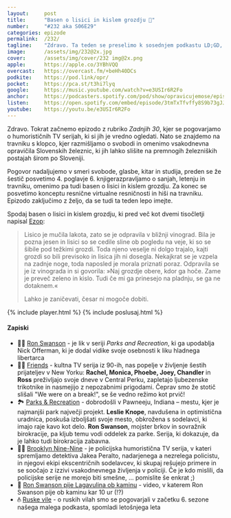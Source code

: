 ```yaml
---
layout: 	post
title:  	"Basen o lisici in kislem grozdju 🦊"
number: 	"#232 aka S06E29"
categories:	epizode
permalink:	/232/
tagline: 	"Zdravo. Ta teden se preselimo k sosednjem podkastu LD;GD, predvsem rubriki Zadnjih 30, v kateri se pogovarjamo o ameriških humorističnih TV serijah."
image:		/assets/img/232@2x.jpg
cover:		/assets/img/cover/232 img@2x.png
apple:		https://apple.co/3YBhVQQ
overcast:	https://overcast.fm/+beHh40DCs
podkite:	https://pod.link/opr/
pocket:		https://pca.st/t3hi7lyq
google:		https://music.youtube.com/watch?v=e3USIr6R2Fo
anchor:		https://podcasters.spotify.com/pod/show/opravicujemose/episodes/Basen-o-lisici-in-kislem-grozdju-e2qgo1t
listen:		https://open.spotify.com/embed/episode/3tmTxTfvffy8S9b73gJJVD?utm_source=generator
youtube:	https://youtu.be/e3USIr6R2Fo
---
```


Zdravo. Tokrat začnemo epizodo z rubriko *Zadnjih 30*, kjer se pogovarjamo o humorističnih TV serijah, ki si jih je vredno ogledati. Nato se znajdemo na travniku s klopco, kjer razmišljamo o svobodi in omenimo vsakodnevna opravičila Slovenskih železnic, ki jih lahko slišite na premnogih železniških postajah širom po Sloveniji. 

Pogovor nadaljujemo v smeri svobode, glasbe, kitar in studija, preden se že šestič posvetimo 4. poglavje 6. knjigerazpravljamo o sanjah, letenju in travniku, omenimo pa tudi basen o lisici in kislem grozdju. Za konec se posvetimo konceptu resnične virtualne resničnosti in hiši na travniku. Epizodo zaključimo z željo, da se tudi ta teden lepo imejte. 

Spodaj basen o lisici in kislem grozdju, ki pred več kot dvemi tisočletji napisal [Ezop](https://sl.wikipedia.org/wiki/Ezop): 

> Lisico je mučila lakota, zato se je odpravila v bližnji vinograd. Bila je pozna jesen in lisici so se cedile sline ob pogledu na veje, ki so se šibile pod težkimi grozdi. Toda njeno veselje ni dolgo trajalo, kajti grozdi so bili previsoko in lisica jih ni dosegla. Nekajkrat se je vzpela na zadnje noge, toda naposled je morala priznati poraz. Odpravila se je iz vinograda in si govorila: »Naj grozdje obere, kdor ga hoče. Zame je preveč zeleno in kislo. Tudi če mi ga prinesejo na pladnju, se ga ne dotaknem.« 
> 
> Lahko je zaničevati, česar ni mogoče dobiti.

{% include player.html %}
{% include poslusaj.html %}

<!--break-->

#### Zapiski

- 👨🏻 [Ron Swanson](https://en.wikipedia.org/wiki/Ron_Swanson) - je lik v seriji *Parks and Recreation*, ki ga upodablja Nick Offerman, ki je dodal vidike svoje osebnosti k liku hladnega libertarca 
- 🙋‍♀️ [Friends](https://en.wikipedia.org/wiki/Friends) - kultna TV serija iz 90-ih, nas popelje v življenje šestih prijateljev v New Yorku: **Rachel, Monica, Phoebe, Joey, Chandler** in **Ross** preživljajo svoje dneve v Central Perku, zapletajo ljubezenske trikotnike in nasmejijo z nepozabnimi prigodami. Čeprav smo že stotič slišali "We were on a break!", se še vedno režimo kot prvič! 
- 🏞️ [Parks & Recreation](https://en.wikipedia.org/wiki/Parks_and_Recreation) - dobrodošli v Pawneeju, Indiana – mestu, kjer je najmanjši park največji projekt. **Leslie Knope**, navdušena in optimistična uradnica, poskuša izboljšati svoje mesto, obkrožena s sodelavci, ki imajo raje kavo kot delo. **Ron Swanson**, mojster brkov in sovražnik birokracije, pa kljub temu vodi oddelek za parke. Serija, ki dokazuje, da je lahko tudi birokracija zabavna. 
- 👮‍♂️ [Brooklyn Nine-Nine](https://en.wikipedia.org/wiki/Brooklyn_Nine-Nine) - je policijska humoristična TV serija, v kateri spremljamo detektiva Jakea Peralto, nadarjenega a nezrelega policistu, in njegovi ekipi ekscentričnih sodelavcev, ki skupaj rešujejo primere in se soočajo z izzivi vsakodnevnega življenja v policiji. Če je kdo mislili, da policijske serije ne morejo biti smešne, ... pomislite še enkrat ;) 
- 🥃 [Ron Swanson pije Lagavulina ob kaminu](https://www.youtube.com/watch?v=MPY_EuvimH0) - video, v katerem Ron Swanson pije ob kaminu kar 10 ur (!?) 
- ⫚ [Ruske vile](https://opravicujemo.se/204/) - o ruskih vilah smo se pogovarjali v začetku 6. sezone našega malega podkasta, spomladi letošnjega leta 